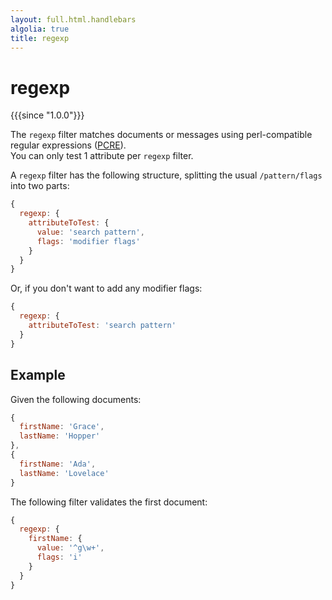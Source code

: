 ```yaml
---
layout: full.html.handlebars
algolia: true
title: regexp
---
```


# regexp

{{{since "1.0.0"}}}

The `regexp` filter matches documents or messages using perl-compatible regular expressions ([PCRE](https://en.wikipedia.org/wiki/Perl_Compatible_Regular_Expressions)).  
You can only test 1 attribute per `regexp` filter.

A `regexp` filter has the following structure, splitting the usual `/pattern/flags` into two parts:

```javascript
{
  regexp: {
    attributeToTest: {
      value: 'search pattern',
      flags: 'modifier flags'
    }
  }
}
```

Or, if you don't want to add any modifier flags:

```javascript
{
  regexp: {
    attributeToTest: 'search pattern'
  }
}
```

## Example

Given the following documents:

```javascript
{
  firstName: 'Grace',
  lastName: 'Hopper'
},
{
  firstName: 'Ada',
  lastName: 'Lovelace'
}
```

The following filter validates the first document:

```javascript
{
  regexp: {
    firstName: {
      value: '^g\w+',
      flags: 'i'
    }
  }
}
```
